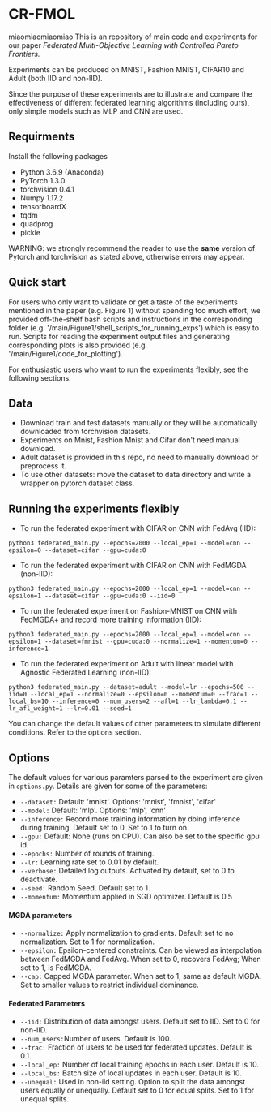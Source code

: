 # CR-FMOL
miaomiaomiaomiao
This is an repository of main code and experiments for our paper *Federated Multi-Objective Learning with Controlled Pareto Frontiers.*

Experiments can be produced on MNIST, Fashion MNIST, CIFAR10 and Adult (both IID and non-IID). 

Since the purpose of these experiments are to illustrate and compare the effectiveness of different federated learning algorithms (including ours), only simple models such as MLP and CNN are used.

## Requirments
Install the following packages 
* Python  3.6.9 (Anaconda)
* PyTorch  1.3.0
* torchvision  0.4.1
* Numpy  1.17.2
* tensorboardX
* tqdm
* quadprog
* pickle

WARNING: we strongly recommend the reader to use the **same** version of Pytorch and torchvision as stated above, otherwise errors may appear.

## Quick start
For users who only want to validate or get a taste of the experiments mentioned in the paper (e.g. Figure 1) without spending too much effort, we provided off-the-shelf bash scripts and instructions in the corresponding folder (e.g. '/main/Figure1/shell_scripts_for_running_exps') which is easy to run. Scripts for reading the experiment output files and generating corresponding plots is also provided (e.g. '/main/Figure1/code_for_plotting').

For enthusiastic users who want to run the experiments flexibly, see the following sections.

## Data
* Download train and test datasets manually or they will be automatically downloaded from torchvision datasets.
* Experiments on Mnist, Fashion Mnist and Cifar don't need manual download.
* Adult dataset is provided in this repo, no need to manually download or preprocess it.
* To use other datasets: move the dataset to data directory and write a wrapper on pytorch dataset class.

## Running the experiments flexibly

* To run the federated experiment with CIFAR on CNN with FedAvg (IID):
```
python3 federated_main.py --epochs=2000 --local_ep=1 --model=cnn --epsilon=0 --dataset=cifar --gpu=cuda:0
```
* To run the federated experiment with CIFAR on CNN with FedMGDA (non-IID):
```
python3 federated_main.py --epochs=2000 --local_ep=1 --model=cnn --epsilon=1 --dataset=cifar --gpu=cuda:0 --iid=0
```
* To run the federated experiment on Fashion-MNIST on CNN with FedMGDA+ and record more training information (IID):
```
python3 federated_main.py --epochs=2000 --local_ep=1 --model=cnn --epsilon=1 --dataset=fmnist --gpu=cuda:0 --normalize=1 --momentum=0 --inference=1
```
* To run the federated experiment on Adult with linear model with Agnostic Federated Learning (non-IID):
```
python3 federated_main.py --dataset=adult --model=lr --epochs=500 --iid=0 --local_ep=1 --normalize=0 --epsilon=0 --momentum=0 --frac=1 --local_bs=10 --inference=0 --num_users=2 --afl=1 --lr_lambda=0.1 --lr_afl_weight=1 --lr=0.01 --seed=1
```

You can change the default values of other parameters to simulate different conditions. Refer to the options section.

## Options
The default values for various paramters parsed to the experiment are given in ```options.py```. Details are given for some of the parameters:

* ```--dataset:```  Default: 'mnist'. Options: 'mnist', 'fmnist', 'cifar'
* ```--model:```    Default: 'mlp'. Options: 'mlp', 'cnn'
* ```--inference:```    Record more training information by doing inference during training. Default set to 0. Set to 1 to turn on. 
* ```--gpu:```      Default: None (runs on CPU). Can also be set to the specific gpu id.
* ```--epochs:```   Number of rounds of training.
* ```--lr:```       Learning rate set to 0.01 by default.
* ```--verbose:```  Detailed log outputs. Activated by default, set to 0 to deactivate.
* ```--seed:```     Random Seed. Default set to 1.
* ```--momentum:```     Momentum applied in SGD optimizer. Default is 0.5

#### MGDA parameters
* ```--normalize:```      Apply normalization to gradients. Default set to no normalization. Set to 1 for normalization.
* ```--epsilon:```      Epsilon-centered constraints. Can be viewed as interpolation between FedMGDA and FedAvg. When set to 0, recovers FedAvg; When set to 1, is FedMGDA. 
* ```--cap:```      Capped MGDA parameter. When set to 1, same as default MGDA. Set to smaller values to restrict individual dominance.

#### Federated Parameters
* ```--iid:```      Distribution of data amongst users. Default set to IID. Set to 0 for non-IID.
* ```--num_users:```Number of users. Default is 100.
* ```--frac:```     Fraction of users to be used for federated updates. Default is 0.1.
* ```--local_ep:``` Number of local training epochs in each user. Default is 10.
* ```--local_bs:``` Batch size of local updates in each user. Default is 10.
* ```--unequal:```  Used in non-iid setting. Option to split the data amongst users equally or unequally. Default set to 0 for equal splits. Set to 1 for unequal splits.
